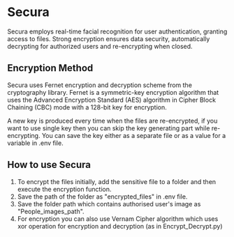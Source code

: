 # Secura

Secura employs real-time facial recognition for user authentication, granting access to files. Strong encryption ensures data security, automatically decrypting for authorized users and re-encrypting when closed.

## Encryption Method
 Secura uses Fernet encryption and decryption scheme from the cryptography library. Fernet is a symmetric-key encryption algorithm that uses the Advanced Encryption Standard (AES) algorithm in Cipher Block Chaining (CBC) mode with a 128-bit key for encryption.

 A new key is produced every time when the files are re-encrypted, if you want to use single key then you can skip the key generating part while re-encrypting.
You can save the key either as a separate file or as a value for a variable in .env file.


## How to use Secura
1. To encrypt the files initially, add the sensitive file to a folder and then execute the encryption function.
2. Save the path of the folder as "encrypted_files" in .env file.
3. Save the folder path which contains authorised user's image as "People_images_path".
4. For encryption you can also use Vernam Cipher algorithm which uses xor operation for encryption and decryption (as in Encrypt_Decrypt.py)
